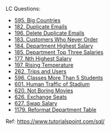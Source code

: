 LC Questions:

- [595. Big Countries](https://leetcode.com/problems/big-countries/description/)
- [182. Duplicate Emails](https://leetcode.com/problems/duplicate-emails/description/)
- [196. Delete Duplicate Emails](https://leetcode.com/problems/delete-duplicate-emails/description/)
- [183. Customers Who Never Order](https://leetcode.com/problems/customers-who-never-order/description/)
- [184. Department Highest Salary](https://leetcode.com/problems/department-highest-salary/description/)
- [185. Department Top Three Salaries](https://leetcode.com/problems/department-top-three-salaries/description/)
- [177. Nth Highest Salary](https://leetcode.com/problems/nth-highest-salary/description/)
- [197. Rising Temperature](https://leetcode.com/problems/rising-temperature/description/)
- [262. Trips and Users](https://leetcode.com/problems/trips-and-users/description/)
- [596. Classes More Than 5 Students](https://leetcode.com/problems/classes-more-than-5-students/description/)
- [601. Human Traffic of Stadium](https://leetcode.com/problems/human-traffic-of-stadium/description/)
- [620. Not Boring Movies](https://leetcode.com/problems/not-boring-movies/description/)
- [626. Exchange Seats](https://leetcode.com/problems/exchange-seats/description/)
- [627. Swap Salary](https://leetcode.com/problems/swap-salary/description/)
- [1179. Reformat Department Table](https://leetcode.com/problems/reformat-department-table/description/)

Ref: https://www.tutorialspoint.com/sql/
